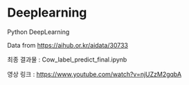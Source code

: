 # Deeplearning
Python DeepLearning



Data from https://aihub.or.kr/aidata/30733




최종 결과물 : Cow_label_predict_final.ipynb 


영상 링크 : https://www.youtube.com/watch?v=njUZzM2gqbA
